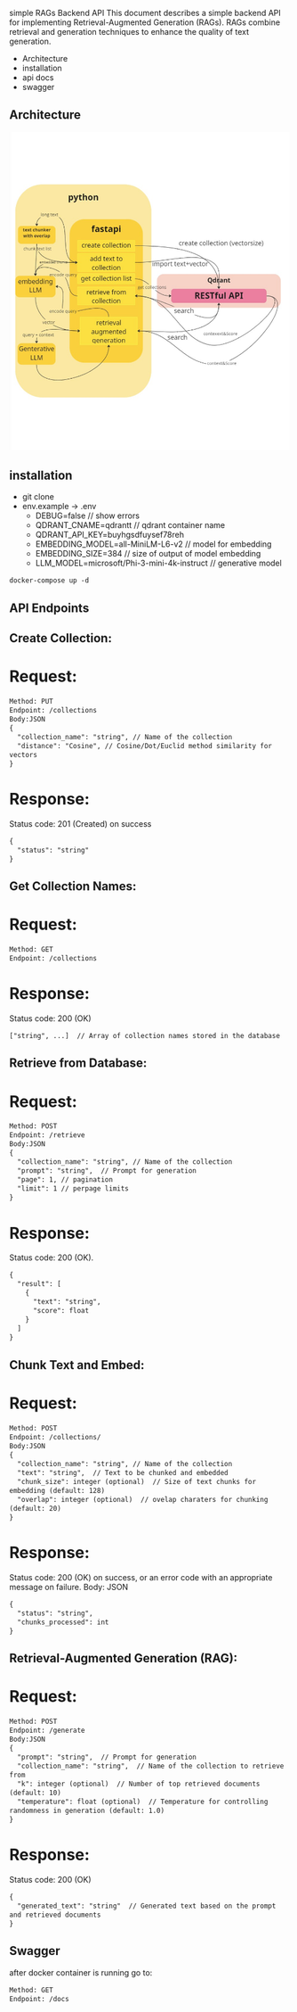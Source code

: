 simple RAGs Backend API
This document describes a simple backend API for implementing Retrieval-Augmented Generation (RAGs). RAGs combine retrieval and generation techniques to enhance the quality of text generation.

* Architecture
* installation
* api docs
* swagger
  
## Architecture
![Alt Text](/schema.jpg)
## installation
- git clone
- env.example -> .env
    *  DEBUG=false // show errors
    * QDRANT_CNAME=qdrantt // qdrant container name
    * QDRANT_API_KEY=buyhgsdfuysef78reh 
    * EMBEDDING_MODEL=all-MiniLM-L6-v2 // model for embedding
    * EMBEDDING_SIZE=384 // size of output of model embedding
    * LLM_MODEL=microsoft/Phi-3-mini-4k-instruct // generative model
```
docker-compose up -d
```

## API Endpoints

## Create Collection:
# Request:
```
Method: PUT
Endpoint: /collections
Body:JSON
{
  "collection_name": "string", // Name of the collection
  "distance": "Cosine", // Cosine/Dot/Euclid method similarity for vectors
}
```
# Response:
Status code: 201 (Created) on success
```
{
  "status": "string"
}
```
## Get Collection Names:
# Request:
```
Method: GET
Endpoint: /collections
```

# Response:
Status code: 200 (OK)
```
["string", ...]  // Array of collection names stored in the database
```

## Retrieve from Database:
# Request:
```
Method: POST
Endpoint: /retrieve
Body:JSON
{
  "collection_name": "string", // Name of the collection
  "prompt": "string",  // Prompt for generation
  "page": 1, // pagination
  "limit": 1 // perpage limits
}
```
# Response:
Status code: 200 (OK).
```
{
  "result": [
    {
      "text": "string",
      "score": float
    }
  ]
}
```
## Chunk Text and Embed:
# Request:
```
Method: POST
Endpoint: /collections/
Body:JSON
{
  "collection_name": "string", // Name of the collection
  "text": "string",  // Text to be chunked and embedded
  "chunk_size": integer (optional)  // Size of text chunks for embedding (default: 128)
  "overlap": integer (optional)  // ovelap charaters for chunking  (default: 20)
}
```
# Response:
Status code: 200 (OK) on success, or an error code with an appropriate message on failure.
Body:
JSON
```
{
  "status": "string",
  "chunks_processed": int
}
```

## Retrieval-Augmented Generation (RAG):
# Request:
```
Method: POST
Endpoint: /generate
Body:JSON
{
  "prompt": "string",  // Prompt for generation
  "collection_name": "string",  // Name of the collection to retrieve from
  "k": integer (optional)  // Number of top retrieved documents (default: 10)
  "temperature": float (optional)  // Temperature for controlling randomness in generation (default: 1.0)
}
```
# Response:
Status code: 200 (OK) 
```
{
  "generated_text": "string"  // Generated text based on the prompt and retrieved documents
}
```
## Swagger
after docker container is running go to:
```
Method: GET
Endpoint: /docs
```
